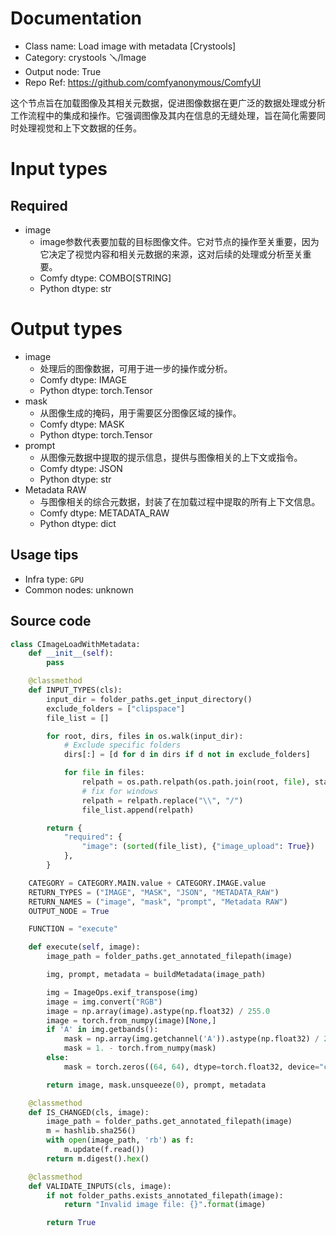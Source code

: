 
# Documentation
- Class name: Load image with metadata [Crystools]
- Category: crystools 🪛/Image
- Output node: True
- Repo Ref: https://github.com/comfyanonymous/ComfyUI

这个节点旨在加载图像及其相关元数据，促进图像数据在更广泛的数据处理或分析工作流程中的集成和操作。它强调图像及其内在信息的无缝处理，旨在简化需要同时处理视觉和上下文数据的任务。

# Input types
## Required
- image
    - image参数代表要加载的目标图像文件。它对节点的操作至关重要，因为它决定了视觉内容和相关元数据的来源，这对后续的处理或分析至关重要。
    - Comfy dtype: COMBO[STRING]
    - Python dtype: str

# Output types
- image
    - 处理后的图像数据，可用于进一步的操作或分析。
    - Comfy dtype: IMAGE
    - Python dtype: torch.Tensor
- mask
    - 从图像生成的掩码，用于需要区分图像区域的操作。
    - Comfy dtype: MASK
    - Python dtype: torch.Tensor
- prompt
    - 从图像元数据中提取的提示信息，提供与图像相关的上下文或指令。
    - Comfy dtype: JSON
    - Python dtype: str
- Metadata RAW
    - 与图像相关的综合元数据，封装了在加载过程中提取的所有上下文信息。
    - Comfy dtype: METADATA_RAW
    - Python dtype: dict


## Usage tips
- Infra type: `GPU`
- Common nodes: unknown


## Source code
```python
class CImageLoadWithMetadata:
    def __init__(self):
        pass

    @classmethod
    def INPUT_TYPES(cls):
        input_dir = folder_paths.get_input_directory()
        exclude_folders = ["clipspace"]
        file_list = []

        for root, dirs, files in os.walk(input_dir):
            # Exclude specific folders
            dirs[:] = [d for d in dirs if d not in exclude_folders]

            for file in files:
                relpath = os.path.relpath(os.path.join(root, file), start=input_dir)
                # fix for windows
                relpath = relpath.replace("\\", "/")
                file_list.append(relpath)

        return {
            "required": {
                "image": (sorted(file_list), {"image_upload": True})
            },
        }

    CATEGORY = CATEGORY.MAIN.value + CATEGORY.IMAGE.value
    RETURN_TYPES = ("IMAGE", "MASK", "JSON", "METADATA_RAW")
    RETURN_NAMES = ("image", "mask", "prompt", "Metadata RAW")
    OUTPUT_NODE = True

    FUNCTION = "execute"

    def execute(self, image):
        image_path = folder_paths.get_annotated_filepath(image)

        img, prompt, metadata = buildMetadata(image_path)

        img = ImageOps.exif_transpose(img)
        image = img.convert("RGB")
        image = np.array(image).astype(np.float32) / 255.0
        image = torch.from_numpy(image)[None,]
        if 'A' in img.getbands():
            mask = np.array(img.getchannel('A')).astype(np.float32) / 255.0
            mask = 1. - torch.from_numpy(mask)
        else:
            mask = torch.zeros((64, 64), dtype=torch.float32, device="cpu")

        return image, mask.unsqueeze(0), prompt, metadata

    @classmethod
    def IS_CHANGED(cls, image):
        image_path = folder_paths.get_annotated_filepath(image)
        m = hashlib.sha256()
        with open(image_path, 'rb') as f:
            m.update(f.read())
        return m.digest().hex()

    @classmethod
    def VALIDATE_INPUTS(cls, image):
        if not folder_paths.exists_annotated_filepath(image):
            return "Invalid image file: {}".format(image)

        return True

```
